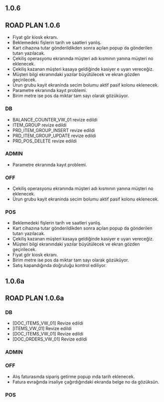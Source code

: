 ## 1.0.6
## ROAD PLAN 1.0.6
- Fiyat gör kiosk ekranı.
- Beklemedeki fişlerin tarih ve saatleri yanlış.
- Kart cihazına tutar gönderildikden sonra açılan popup da gönderilen tutarı yazılacak.
- Çekiliş operasyonu ekranında müşteri adı kısmının yanına müşteri no eklenecek.
- Çekiliş kazanan müşteri kasaya geldiğinde kasiyer e uyarı vereceğiz.
- Müşteri bilgi ekranındaki yazılar büyütülecek ve ekran gözden geçirilecek.
- Ürun grubu kayit ekraninda secim bolumu aktif pasif kolonu eklenecek.
- Parametre ekranında kayıt problemi.
- Birim metre ise pos da miktar tam sayı olarak gözüküyor.
### DB
- BALANCE_COUNTER_VW_01 revize edildi
- ITEM_GROUP revize edildi
- PRD_ITEM_GROUP_INSERT revize edildi
- PRD_ITEM_GROUP_UPDATE revize edildi
- PRD_POS_DELETE revize edildi
### ADMIN
- Parametre ekranında kayıt problemi.
### OFF
- Çekiliş operasyonu ekranında müşteri adı kısmının yanına müşteri no eklenecek.
- Ürun grubu kayit ekraninda secim bolumu aktif pasif kolonu eklenecek.
### POS
- Beklemedeki fişlerin tarih ve saatleri yanlış.
- Kart cihazına tutar gönderildikden sonra açılan popup da gönderilen tutarı yazılacak.
- Çekiliş kazanan müşteri kasaya geldiğinde kasiyer e uyarı vereceğiz.
- Müşteri bilgi ekranındaki yazılar büyütülecek ve ekran gözden geçirilecek.
- Fiyat gör kiosk ekranı.
- Birim metre ise pos da miktar tam sayı olarak gözüküyor.
- Satış kapandığında doğruluğu kontrol ediliyor. 

## 1.0.6a
## ROAD PLAN 1.0.6a

### DB
- [DOC_ITEMS_VW_01] Revize edildi
- [ITEMS_VW_01] Revize edildi
- [DOC_ITEMS_VW_01] Revize edildi
- [DOC_ORDERS_VW_01] Revize edildi

### ADMIN

### OFF
- Alış faturasında sipariş getirme popup ında tarih eklenecek.
- Fatura evrağında irsaliye çağırdığındaki ekranda belge no da gözüksün.
### POS
